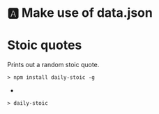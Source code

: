 # 🅰️  Make use of data.json

# Stoic quotes

Prints out a random stoic quote.

```
> npm install daily-stoic -g
```

+

```
> daily-stoic
```
